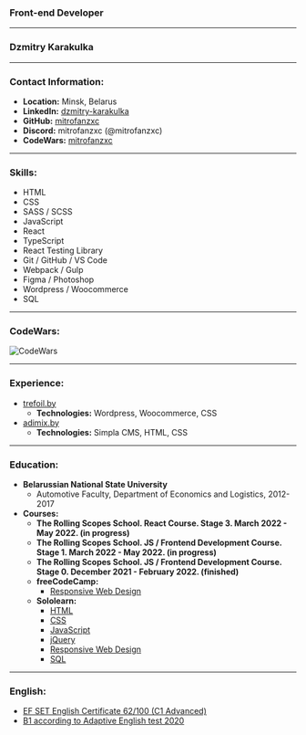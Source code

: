 ### Front-end Developer

----

### Dzmitry Karakulka

----

### Contact Information:

* **Location:** Minsk, Belarus
* **LinkedIn:** [dzmitry-karakulka](https://www.linkedin.com/in/dzmitry-karakulka/)
* **GitHub:** [mitrofanzxc](https://github.com/mitrofanzxc)
* **Discord:** mitrofanzxc (@mitrofanzxc)
* **CodeWars:** [mitrofanzxc](https://www.codewars.com/users/mitrofanzxc)

----

### Skills:

* HTML
* CSS
* SASS / SCSS
* JavaScript
* React
* TypeScript
* React Testing Library
* Git / GitHub / VS Code
* Webpack / Gulp
* Figma / Photoshop
* Wordpress / Woocommerce
* SQL

----

### CodeWars:

![CodeWars](https://www.codewars.com/users/mitrofanzxc/badges/large)

----

### Experience:

* [trefoil.by](https://www.trefoil.by)
  * **Technologies:** Wordpress, Woocommerce, CSS
* [adimix.by](https://adimix.by)
  * **Technologies:** Simpla CMS, HTML, CSS

----

### Education:

* **Belarussian National State University**
  * Automotive Faculty, Department of Economics and Logistics, 2012-2017
* **Courses:**
  * **The Rolling Scopes School. React Course. Stage 3. March 2022 - May 2022. (in progress)**
  * **The Rolling Scopes School. JS / Frontend Development Course. Stage 1. March 2022 - May 2022. (in progress)**
  * **The Rolling Scopes School. JS / Frontend Development Course. Stage 0. December 2021 - February 2022. (finished)**
  * **freeCodeCamp:**
    * [Responsive Web Design](https://www.freecodecamp.org/certification/mitrofanzxc/responsive-web-design)
  * **Sololearn:**
    * [HTML](https://www.sololearn.com/Certificate/1014-24283992/jpg)
    * [CSS](https://www.sololearn.com/Certificate/1023-24283992/jpg)
    * [JavaScript](https://www.sololearn.com/certificates/course/en/24283992/1024/landscape/png)
    * [jQuery](https://www.sololearn.com/Certificate/1082-24283992/jpg)
    * [Responsive Web Design](https://www.sololearn.com/Certificate/1162-24283992/jpg)
    * [SQL](https://www.sololearn.com/certificates/course/en/24283992/1060/landscape/png)

----

### English:

* [EF SET English Certificate 62/100 (C1 Advanced)](https://www.efset.org/cert/xmuzdG)
* [B1 according to Adaptive English test 2020](https://examinator.epam.com/Main/PersonalAssignments/252515)
